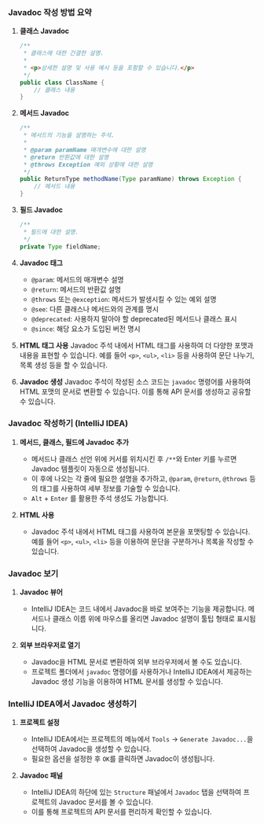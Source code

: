 ### Javadoc 작성 방법 요약

1. **클래스 Javadoc**
   ```java
   /**
    * 클래스에 대한 간결한 설명.
    * 
    * <p>상세한 설명 및 사용 예시 등을 포함할 수 있습니다.</p>
    */
   public class ClassName {
       // 클래스 내용
   }
   ```

2. **메서드 Javadoc**
   ```java
   /**
    * 메서드의 기능을 설명하는 주석.
    *
    * @param paramName 매개변수에 대한 설명
    * @return 반환값에 대한 설명
    * @throws Exception 예외 상황에 대한 설명
    */
   public ReturnType methodName(Type paramName) throws Exception {
       // 메서드 내용
   }
   ```

3. **필드 Javadoc**
   ```java
   /**
    * 필드에 대한 설명.
    */
   private Type fieldName;
   ```

4. **Javadoc 태그**
   - `@param`: 메서드의 매개변수 설명
   - `@return`: 메서드의 반환값 설명
   - `@throws` 또는 `@exception`: 메서드가 발생시킬 수 있는 예외 설명
   - `@see`: 다른 클래스나 메서드와의 관계를 명시
   - `@deprecated`: 사용하지 말아야 할 deprecated된 메서드나 클래스 표시
   - `@since`: 해당 요소가 도입된 버전 명시

5. **HTML 태그 사용**
   Javadoc 주석 내에서 HTML 태그를 사용하여 더 다양한 포맷과 내용을 표현할 수 있습니다. 예를 들어 `<p>`, `<ul>`, `<li>` 등을 사용하여 문단 나누기, 목록 생성 등을 할 수 있습니다.

6. **Javadoc 생성**
   Javadoc 주석이 작성된 소스 코드는 `javadoc` 명령어를 사용하여 HTML 포맷의 문서로 변환할 수 있습니다. 이를 통해 API 문서를 생성하고 공유할 수 있습니다.

### Javadoc 작성하기 (IntelliJ IDEA)

1. **메서드, 클래스, 필드에 Javadoc 추가**
   - 메서드나 클래스 선언 위에 커서를 위치시킨 후 `/**`와 Enter 키를 누르면 Javadoc 템플릿이 자동으로 생성됩니다.
   - 이 후에 나오는 각 줄에 필요한 설명을 추가하고, `@param`, `@return`, `@throws` 등의 태그를 사용하여 세부 정보를 기술할 수 있습니다.
   - `Alt` + `Enter` 를 활용한 주석 생성도 가능합니다. 

2. **HTML 사용**
   - Javadoc 주석 내에서 HTML 태그를 사용하여 본문을 포맷팅할 수 있습니다. 예를 들어 `<p>`, `<ul>`, `<li>` 등을 이용하여 문단을 구분하거나 목록을 작성할 수 있습니다.

### Javadoc 보기

1. **Javadoc 뷰어**
   - IntelliJ IDEA는 코드 내에서 Javadoc을 바로 보여주는 기능을 제공합니다. 메서드나 클래스 이름 위에 마우스를 올리면 Javadoc 설명이 툴팁 형태로 표시됩니다.

2. **외부 브라우저로 열기**
   - Javadoc을 HTML 문서로 변환하여 외부 브라우저에서 볼 수도 있습니다.
   - 프로젝트 폴더에서 `javadoc` 명령어를 사용하거나 IntelliJ IDEA에서 제공하는 Javadoc 생성 기능을 이용하여 HTML 문서를 생성할 수 있습니다.

### IntelliJ IDEA에서 Javadoc 생성하기

1. **프로젝트 설정**
   - IntelliJ IDEA에서는 프로젝트의 메뉴에서 `Tools` -> `Generate Javadoc...`을 선택하여 Javadoc을 생성할 수 있습니다.
   - 필요한 옵션을 설정한 후 `OK`를 클릭하면 Javadoc이 생성됩니다.

2. **Javadoc 패널**
   - IntelliJ IDEA의 하단에 있는 `Structure` 패널에서 `Javadoc` 탭을 선택하여 프로젝트의 Javadoc 문서를 볼 수 있습니다.
   - 이를 통해 프로젝트의 API 문서를 편리하게 확인할 수 있습니다.

